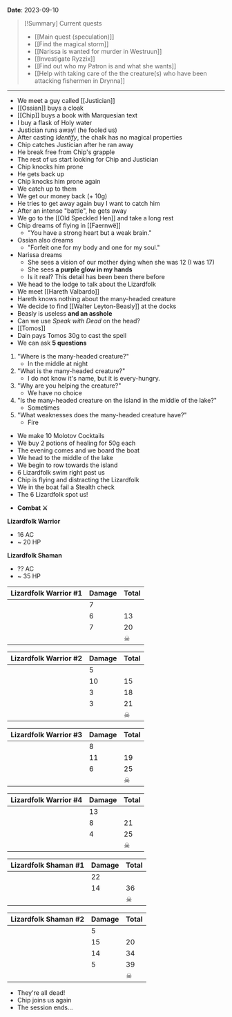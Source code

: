 **Date**: 2023-09-10

> [!Summary] Current quests
> - [[Main quest (speculation)]]
> - [[Find the magical storm]]
> - [[Narissa is wanted for murder in Westruun]]
> - [[Investigate Ryzzix]]
> - [[Find out who my Patron is and what she wants]]
> - [[Help with taking care of the the creature(s) who have been attacking fishermen in Drynna]]

---
- We meet a guy called [[Justician]]
- [[Ossian]] buys a cloak
- [[Chip]] buys a book with Marquesian text
- I buy a flask of Holy water
- Justician runs away! (he fooled us)
- After casting *Identify*, the chalk has no magical properties
- Chip catches Justician after he ran away
- He break free from Chip's grapple
- The rest of us start looking for Chip and Justician
- Chip knocks him prone
- He gets back up
- Chip knocks him prone again
- We catch up to them
- We get our money back (+ 10g)
- He tries to get away again buy I want to catch him
- After an intense "battle", he gets away
- We go to the [[Old Speckled Hen]] and take a long rest
- Chip dreams of flying in [[Faernwë]]
	- "You have a strong heart but a weak brain."
- Ossian also dreams
	- "Forfeit one for my body and one for my soul."
- Narissa dreams
	- She sees a vision of our mother dying when she was 12 (I was 17)
	- She sees **a purple glow in my hands**
	- Is it real? This detail has been been there before
- We head to the lodge to talk about the Lizardfolk
- We meet [[Hareth Valbardo]]
- Hareth knows nothing about the many-headed creature
- We decide to find [[Walter Leyton-Beasly]] at the docks
- Beasly is useless **and an asshole**
- Can we use *Speak with Dead* on the head?
- [[Tomos]]
- Dain pays Tomos 30g to cast the spell
- We can ask **5 questions**
1. "Where is the many-headed creature?"
	- In the middle at night
2. "What is the many-headed creature?"
	- I do not know it's name, but it is every-hungry. 
3. "Why are you helping the creature?"
	- We have no choice
4. "Is the many-headed creature on the island in the middle of the lake?"
	- Sometimes
5. "What weaknesses does the many-headed creature have?"
	- Fire

- We make 10 Molotov Cocktails
- We buy 2 potions of healing for 50g each
- The evening comes and we board the boat
- We head to the middle of the lake
- We begin to row towards the island
- 6 Lizardfolk swim right past us
- Chip is flying and distracting the Lizardfolk
- We in the boat fail a Stealth check
- The 6 Lizardfolk spot us!

* **Combat ⚔**

**Lizardfolk Warrior**
- 16 AC
- ~ 20 HP

**Lizardfolk Shaman**
- ?? AC
- ~ 35 HP

| Lizardfolk Warrior #1 | Damage | Total |
| --------------------- | ------ | ----- |
|                       | 7      |       |
|                       | 6      | 13    |
|                       | 7      | 20    |
|                       |        | ☠     |

| Lizardfolk Warrior #2 | Damage | Total |
| --------------------- | ------ | ----- |
|                       | 5      |       |
|                       | 10     | 15    |
|                       | 3      | 18    |
|                       | 3      | 21    |
|                       |        | ☠     |

| Lizardfolk Warrior #3 | Damage | Total |
| --------------------- | ------ | ----- |
|                       | 8      |       |
|                       | 11     | 19    |
|                       | 6      | 25    |
|                       |        | ☠     |

| Lizardfolk Warrior #4 | Damage | Total |
| --------------------- | ------ | ----- |
|                       | 13     |       |
|                       | 8      | 21    |
|                       | 4      | 25    |
|                       |        | ☠     |

| Lizardfolk Shaman #1 | Damage | Total |
| -------------------- | ------ | ----- |
|                      | 22     |       |
|                      | 14     | 36    |
|                      |        | ☠     |

| Lizardfolk Shaman #2 | Damage | Total |
| -------------------- | ------ | ----- |
|                      | 5      |       |
|                      | 15     | 20    |
|                      | 14     | 34    |
|                      | 5      | 39    |
|                      |        | ☠     |
- They're all dead!
- Chip joins us again
- The session ends...